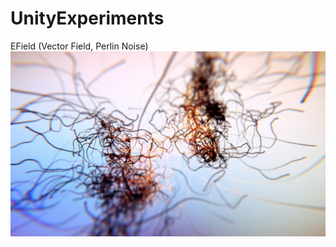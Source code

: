 # UnityExperiments


EField (Vector Field, Perlin Noise)
![Alt text](Meta/efield.png?raw=true "EField")
